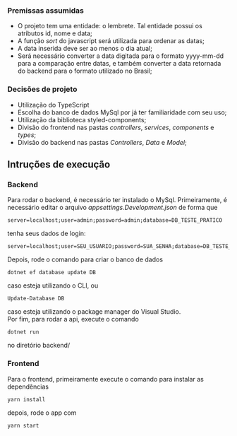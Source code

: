 ### Premissas assumidas
- O projeto tem uma entidade: o lembrete. Tal entidade possui os atributos id, nome e data;
- A função *sort* do javascript será utilizada para ordenar as datas;
- A data inserida deve ser ao menos o dia atual;
- Será necessário converter a data digitada para o formato yyyy-mm-dd para a comparação entre datas, e também converter a data retornada do backend para o formato utilizado no Brasil;

### Decisões de projeto
 - Utilização do TypeScript
 - Escolha do banco de dados MySql por já ter familiaridade com seu uso;
 - Utilização da biblioteca styled-components;
 - Divisão do frontend nas pastas *controllers*, *services*, *components* e *types*;
 - Divisão do backend nas pastas *Controllers*, *Data* e *Model*;

## Intruções de execução

 ### Backend
Para rodar o backend, é necessário ter instalado o MySql. Primeiramente, é necessário editar o arquivo _appsettings.Development.json_ de forma que
```
server=localhost;user=admin;password=admin;database=DB_TESTE_PRATICO
```
tenha seus dados de login:
```
server=localhost;user=SEU_USUARIO;password=SUA_SENHA;database=DB_TESTE_PRATICO
```
Depois, rode o comando para criar o banco de dados
```
dotnet ef database update DB
```
caso esteja utilizando o CLI, ou
```
Update-Database DB
```
caso esteja utilizando o package manager do Visual Studio.  
Por fim, para rodar a api, execute o comando 
```
dotnet run
```
no diretório backend/  

### Frontend
Para o frontend, primeiramente execute o comando para instalar as dependências
```
yarn install
```
depois, rode o app com
```
yarn start
```
